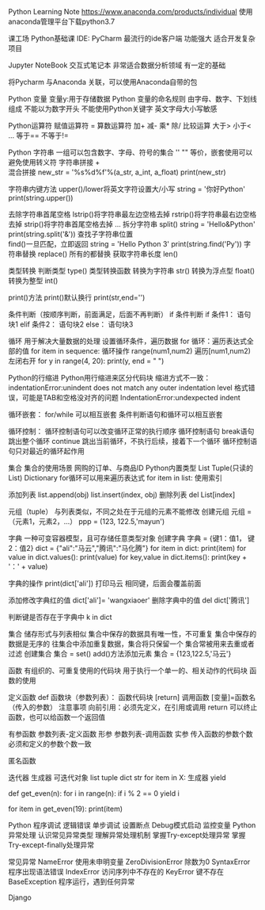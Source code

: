 Python Learning Note
https://www.anaconda.com/products/individual
使用anaconda管理平台下载python3.7

课工场 Python基础课
IDE:
PyCharm 最流行的ide客户端
功能强大 
适合开发复杂项目

Jupyter NoteBook
交互式笔记本
非常适合数据分析领域
有一定的基础

将Pycharm 与Anaconda 关联，可以使用Anaconda自带的包

Python 变量
变量y:用于存储数据
Python 变量的命名规则
由字母、数字、下划线组成
不能以为数字开头
不能使用Python关键字
英文字母大小写敏感

Python运算符
赋值运算符 =
算数运算符 加+  减-  乘*  除/
比较运算
大于>
小于<
...
等于==
不等于!=

Python 字符串
一组可以包含数字、字母、符号的集合
''  "" 等价，嵌套使用可以避免使用转义符
字符串拼接  +  
混合拼接  new_str = '%s%d%f'%(a_str, a_int, a_float)
print(new_str)

字符串内键方法
upper()/lower将英文字符设置大/小写 string = '你好Python'
print(string.upper())

去除字符串首尾空格
lstrip()将字符串最左边空格去掉
rstrip()将字符串最右边空格去掉
strip()将字符串首尾空格去掉
...
拆分字符串
split()
string = 'Hello&Python'
print(string.split('&'))
查找子字符串位置  
find()一旦匹配，立即返回
string = 'Hello Python 3'
print(string.find('Py'))
字符串替换
replace()  所有的都替换
获取字符串长度
len() 

类型转换
判断类型
type()
类型转换函数
转换为字符串  str()
转换为浮点型 float()
转换为整型   int()

print()方法
print()默认换行
print(str,end='')


条件判断（按顺序判断，前面满足，后面不再判断）
if 条件判断
if 条件1：
    语句块1
elif 条件2：
    语句块2
else：
     语句块3

循环
用于解决大量数据的处理
   设置循环条件，遍历数据
for 循环：遍历表达式全部的值
for item in sequence:
   循环操作
range(num1,num2)
遍历[num1,num2)左闭右开
for y in range(4, 20):
    print(y, end = " ")

Python的行缩进
Python用行缩进来区分代码块
缩进方式不一致：indentationError:unindent does not match any outer indentation level
格式错误，可能是TAB和空格没对齐的问题
IndentationError:undexpected indent

循环嵌套：
for/while 可以相互嵌套
条件判断语句和循环可以相互嵌套

循环控制：
循环控制语句可以改变循环正常的执行顺序
循环控制语句
break语句 跳出整个循环
continue 跳出当前循环，不执行后续，接着下一个循环
循环控制语句只对最近的循环起作用

集合
集合的使用场景
网购的订单、与商品ID
Python内置类型
List  Tuple(只读的List)  Dictionary
for循环可以用来遍历表达式
for item in list:
使用索引


添加列表
list.append(obj)
list.insert(index, obj)
删除列表
del List[index]

元组（tuple）
与列表类似，不同之处在于元组的元素不能修改
创建元组
元组 = （元素1，元素2，...）
ppp = (123, 122.5,'mayun')


字典
一种可变容器模型，且可存储任意类型对象
创建字典
字典 = {键1：值1， 键2：值2}
dict = {"ali":"马云","腾讯":"马化腾"}
for item in dict:
    print(item)
for value in dict.values():
    print(value)
for key,value in dict.items():
    print(key + '：' + value)

字典的操作
print(dict['ali'])  打印马云
相同键，后面会覆盖前面

添加修改字典红的值
dict['ali']= 'wangxiaoer'
删除字典中的值
del dict['腾讯']

判断键是否存在于字典中
k in dict


集合
储存形式与列表相似
    集合中保存的数据具有唯一性，不可重复
    集合中保存的数据是无序的
    往集合中添加重复数据，集合将只保留一个
集合常被用来去重或者过滤
创建集合
    集合 = set()
        add()方法添加元素
    集合 = {123,122.5,'马云'}

函数
有组织的、可重复使用的代码块
用于执行一个单一的、相关动作的代码块
函数的使用

定义函数
def 函数块（参数列表）：
    函数代码块
    [return]
调用函数
[变量]=函数名（传入的参数）
注意事项
向前引用：必须先定义，在引用或调用
return 可以终止函数，也可以给函数一个返回值

有参函数
参数列表-定义函数
    形参
参数列表-调用函数
    实参
传入函数的参数个数必须和定义的参数个数一致

匿名函数


迭代器  生成器
可迭代对象
list tuple dict str
for item in X:
生成器
yield

def get_even(n):
    for i in range(n):
        if i % 2 == 0
            yield i

for item in get_even(19):
    print(item)

Python 程序调试
逻辑错误
单步调试
    设置断点
    Debug模式启动
    监控变量
Python异常处理
认识常见异常类型
理解异常处理机制
掌握Try-except处理异常
掌握Try-except-finally处理异常

常见异常
NameError 使用未申明变量
ZeroDivisionError 除数为0
SyntaxError 程序出现语法错误
IndexError 访问序列中不存在的
KeyError 键不存在
BaseException 程序运行，遇到任何异常






Django
